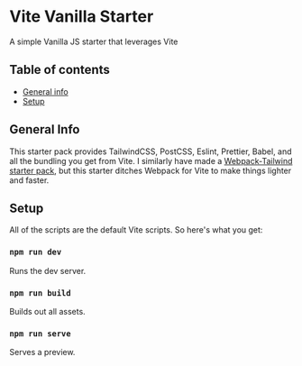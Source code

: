 ﻿# Vite Vanilla Starter

A simple Vanilla JS starter that leverages Vite

## Table of contents

- [General info](#general-info)
- [Setup](#setup)

## General Info

This starter pack provides TailwindCSS, PostCSS, Eslint, Prettier, Babel, and all the bundling you get from Vite. I similarly have made a [Webpack-Tailwind starter pack](https://github.com/y2j964/webpackTailwindStarter), but this starter ditches Webpack for Vite to make things lighter and faster.

## Setup

All of the scripts are the default Vite scripts. So here's what you get:

### `npm run dev`

Runs the dev server.

### `npm run build`

Builds out all assets.

### `npm run serve`

Serves a preview.
